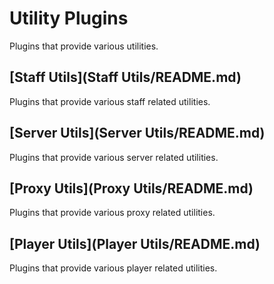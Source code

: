 # Utility Plugins

Plugins that provide various utilities.

## [Staff Utils](Staff Utils/README.md)

Plugins that provide various staff related utilities.

## [Server Utils](Server Utils/README.md)

Plugins that provide various server related utilities.

## [Proxy Utils](Proxy Utils/README.md)

Plugins that provide various proxy related utilities.

## [Player Utils](Player Utils/README.md)

Plugins that provide various player related utilities.
